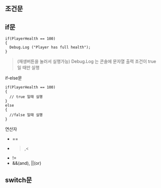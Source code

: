 조건문 
------

## if문

```예시
if(PlayerHealth == 100)
{
  Debug.Log ("Player has full health");
}
```
>(재생버튼을 눌러서 실행가능)
>Debug.Log 는 콘솔에 문자열 출력
>조건이 true일 때만 실행

if-else문
```예시
if(PlayerHealth == 100)
{
  // true 일때 실행
}
else
{
  //false 일때 실행
}
```

연산자 
* ==
* >,<
* !=
* &&(and), ||(or)

## switch문
